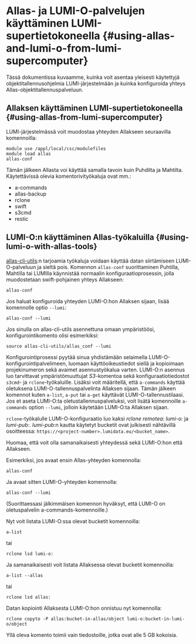 # Allas- ja LUMI-O-palvelujen käyttäminen LUMI-supertietokoneella {#using-allas-and-lumi-o-from-lumi-supercomputer}

Tässä dokumentissa kuvaamme, kuinka voit asentaa yleisesti käytettyjä objektitallennusohjelmia LUMI-järjestelmään ja kuinka konfiguroida yhteys Allas-objektitallennuspalveluun.

## Allaksen käyttäminen LUMI-supertietokoneella {#using-allas-from-lumi-supercomputer}

LUMI-järjestelmässä voit muodostaa yhteyden Allakseen seuraavilla komennoilla:

```text
module use /appl/local/csc/modulefiles
module load allas
allas-conf
```

Tämän jälkeen Allasta voi käyttää samalla tavoin kuin Puhdilta ja Mahtilta. Käytettävissä olevia komentorivityökaluja ovat mm.:

*   a-commands
*   allas-backup
*   rclone
*   swift
*   s3cmd
*   restic

## LUMI-O:n käyttäminen Allas-työkaluilla {#using-lumi-o-with-allas-tools}

[allas-cli-utils](https://github.com/CSCfi/allas-cli-utils/):n tarjoamia työkaluja voidaan käyttää datan siirtämiseen LUMI-O-palveluun ja sieltä pois. Komennon `allas-conf` suorittaminen Puhtilla, Mahtilla tai LUMIlla käynnistää normaalin konfiguraatioprosessin, jolla muodostetaan swift-pohjainen yhteys Allakseen:

```text
allas-conf
```

Jos haluat konfiguroida yhteyden LUMI-O:hon Allaksen sijaan, lisää komennolle optio `--lumi`:

```text
allas-conf --lumi
```

Jos sinulla on allas-cli-utils asennettuna omaan ympäristöösi, konfigurointikomento olisi esimerkiksi:

```text
source allas-cli-utils/allas_conf --lumi
```

Konfigurointiprosessi pyytää sinua yhdistämään selaimella LUMI-O-konfigurointipalvelimeen, luomaan käyttöoikeustiedot siellä ja kopioimaan projekinumeron sekä avaimet asennustyökalua varten. LUMI-O:n asennus luo tarvittavat ympäristömuuttujat _S3_-komentoa sekä konfiguraatiotiedostot `s3cmd`- ja `rclone`-työkaluille. Lisäksi voit määritellä, että `a-commands` käyttää oletuksena LUMI-O-tallennuspalvelinta Allaksen sijaan. Tämän jälkeen komennot kuten `a-list`, `a-put` tai `a-get` käyttävät LUMI-O-tallennustilaasi. Jos et aseta LUMI-O:ta oletustallennuspalveluksi, voit lisätä komennoille `a-commands` option `--lumi`, jolloin käytetään LUMI-O:ta Allaksen sijaan.

`rclone`-työkalulle LUMI-O-konfiguraatio luo kaksi _rclone remotea_: _lumi-o:_ ja _lumi-pub:_. _lumi-pub_:n kautta käytetyt bucketit ovat julkisesti nähtävillä osoitteessa: `https://<project-number>.lumidata.eu/<bucket_name>`.

Huomaa, että voit olla samanaikaisesti yhteydessä sekä LUMI-O:hon että Allakseen.

Esimerkiksi, jos avaat ensin Allas-yhteyden komennolla:

```text
allas-conf
```

Ja avaat sitten LUMI-O-yhteyden komennolla:

```text
allas-conf --lumi
```

(Suorittaessasi jälkimmäisen komennon hyväksyt, että LUMI-O on oletuspalvelin a-commands-komennoille.)

Nyt voit listata LUMI-O:ssa olevat bucketit komennoilla:

```text
a-list
```

tai

```text
rclone lsd lumi-o:
```

Ja samanaikaisesti voit listata Allaksessa olevat bucketit komennoilla:

```text
a-list --allas
```

tai

```text
rclone lsd allas:
```

Datan kopiointi Allaksesta LUMI-O:hon onnistuu nyt komennolla:

```text
rclone copyto -P allas:bucket-in-allas/object lumi-o:bucket-in-lumi-o/object
```

Yllä oleva komento toimii vain tiedostoille, jotka ovat alle 5 GB kokoisia.